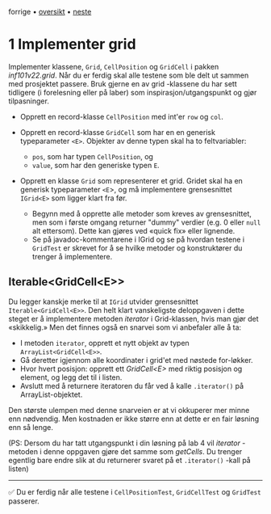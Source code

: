 forrige &bullet; [oversikt](../README.md#steg-for-steg) &bullet; [neste](./02-tegnrutenett.md)

# 1 Implementer grid

Implementer klassene, `Grid`, `CellPosition` og `GridCell` i pakken *inf101v22.grid*. Når du er ferdig skal alle testene som ble delt ut sammen med prosjektet passere. Bruk gjerne en av grid -klassene du har sett tidligere (i forelesning eller på laber) som inspirasjon/utgangspunkt og gjør tilpasninger.

 - Opprett en record-klasse `CellPosition` med int'er `row` og `col`.
 

 - Opprett en record-klasse `GridCell` som har en en generisk typeparameter `<E>`. Objekter av denne typen skal ha to feltvariabler:
   * `pos`, som har typen `CellPosition`, og 
   * `value`, som har den generiske typen `E`.

 - Opprett en klasse `Grid` som representerer et grid. Gridet skal ha en generisk typeparameter `<E`>, og må implementere grensesnittet `IGrid<E>` som ligger klart fra før. 
    - Begynn med å opprette alle metoder som kreves av grensesnittet, men som i første omgang returner "dummy" verdier (e.g. 0 eller `null` alt ettersom). Dette kan gjøres ved «quick fix» eller lignende.
    - Se på javadoc-kommentarene i IGrid og se på hvordan testene i `GridTest` er skrevet for å se hvilke metoder og konstruktører du trenger å implementere.


## Iterable&lt;GridCell&lt;E&gt;&gt;

Du legger kanskje merke til at `IGrid` utvider grensesnittet `Iterable<GridCell<E>>`. Den helt klart vanskeligste deloppgaven i dette steget er å implementere metoden *iterator* i Grid-klassen, hvis man gjør det «skikkelig.» Men det finnes også en snarvei som vi anbefaler alle å ta:

 - I metoden `iterator`, opprett et nytt objekt av typen `ArrayList<GridCell<E>>`.
 - Gå deretter igjennom alle koordinater i grid'et med nøstede for-løkker.
 - Hvor hvert posisjon: opprett ett *GridCell&lt;E&gt;* med riktig posisjon og element, og legg det til i listen.
 - Avslutt med å returnere iteratoren du får ved å kalle `.iterator()` på ArrayList-objektet.

 Den største ulempen med denne snarveien er at vi okkuperer mer minne enn nødvendig. Men kostnaden er ikke større enn at dette er en fair løsning enn så lenge.

 (PS: Dersom du har tatt utgangspunkt i din løsning på lab 4 vil *iterator* -metoden i denne oppgaven gjøre det samme som *getCells*. Du trenger egentlig bare endre slik at du returnerer svaret på et `.iterator()` -kall på listen)

---

:white_check_mark: Du er ferdig når alle testene i `CellPositionTest`, `GridCellTest` og `GridTest` passerer.
